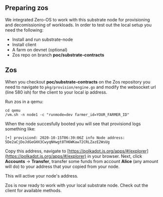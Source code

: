 ## Preparing zos

We integrated Zero-OS to work with this substrate node for provisioning and decomissioning of workloads. In order to test out the local setup you need the following:

- Install and run substrate-node
- Install client
- A farm on devnet (optional)
- Zos repo on branch **poc/substrate-contracts**

## Zos

When you checkout **poc/substrate-contracts** on the Zos repository you need to navigate to `pkg/provision/engine.go` and modify the websocket url (line 580 ish) for the client to your local ip address.

Run zos in a qemu:

```
cd qemu
/vm.sh -n node1 -c "runmode=dev farmer_id=YOUR_FARMER_ID"
```

When the node succesfully booted you will see that provisiond logs something like:

`[+] provisiond: 2020-10-15T06:39:06Z info Node address: 5De2aCjDoJdGeGHX3CwyqNHwgt8TH6WKaw72CRLZazE2WsUg`

Copy this address, navigate to [https://polkadot.js.org/apps/#/explorer](https://polkadot.js.org/apps/#/explorer) in your browser. Next, click **Accounts** -> **Transfer**, transfer some funds from account **Alice** (any amount will do) to your address that your copied from your node.

This will active your node's address.

Zos is now ready to work with your local substrate node. Check out the client for available methods.